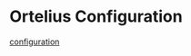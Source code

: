# Ortelius Configuration

[configuration](https://github.com/axiacoin/axia-network-v2-magellan/blob/master/docker/config.json)
